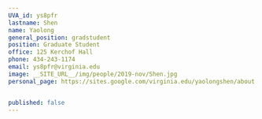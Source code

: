 ```yaml
---
UVA_id: ys8pfr
lastname: Shen
name: Yaolong
general_position: gradstudent
position: Graduate Student
office: 125 Kerchof Hall
phone: 434-243-1174
email: ys8pfr@virginia.edu
image: __SITE_URL__/img/people/2019-nov/Shen.jpg
personal_page: https://sites.google.com/virginia.edu/yaolongshen/about 


published: false
---
```


